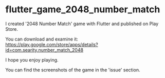 # flutter_game_2048_number_match
I created '2048 Number Match' game with Flutter and published on Play Store.

You can download and examine it: https://play.google.com/store/apps/details?id=com.searity.number_match_2048

I hope you enjoy playing.

You can find the screenshots of the game in the 'issue' section.
